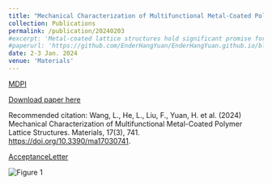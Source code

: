 ```yaml
---
title: "Mechanical Characterization of Multifunctional Metal-Coated Polymer Lattice Structures"
collection: Publications
permalink: /publication/20240203
#excerpt: 'Metal-coated lattice structures hold significant promise for customizing mechanical properties in diverse industrial applications, including the mechanical arms of unmanned aerial vehicles. However, their intricate geometries pose computational challenges, resulting in time-intensive and costly numerical evaluations. This study introduces a parameterization-based multiscale method to analyze body-centered cubic lattice structures with metal coatings. We establish the validity and precision of our proposed method with a comparative analysis of numerical results at the Representative Volume Element (RVE) scale and experimental findings, specifically addressing both elastic tensile and bending stiffness. Furthermore, we showcase the method’s accuracy in interpreting the bending stiffness of coated lattice structures using a homogenized material-based solid model, underscoring its effectiveness in predicting the elastic properties of such structures. In exploring the mechanical characterization of coated lattice structures, we unveil positive correlations between elastic tensile stiffness and both coating thickness and strut diameter. Additionally, the metal coating significantly enhances the structural elastic bending stiffness multiple times over. The diverse failure patterns observed in coated lattices under tensile and bending loads primarily stem from varied loading-induced stress states rather than external factors. This work not only mitigates computational challenges but also successfully bridges the gap between mesoscale RVE mechanical properties and those at the global structural scale.'
#paperurl: 'https://github.com/EnderHangYuan/EnderHangYuan.github.io/blob/master/_publications/2024-2-3-Mechanical%20Characterization%20of%20Multifunctional%20Metal-Coated%20Polymer%20Lattice%20Structures.pdf'
date: 2-3 Jan. 2024
venue: 'Materials'
---
```


[MDPI](https://www.mdpi.com/1996-1944/17/3/741)

[Download paper here](https://github.com/EnderHangYuan/EnderHangYuan.github.io/blob/master/_publications/2024-2-3-Mechanical%20Characterization%20of%20Multifunctional%20Metal-Coated%20Polymer%20Lattice%20Structures.pdf)

Recommended citation: Wang, L., He, L., Liu, F., Yuan, H. et al. (2024) Mechanical Characterization of Multifunctional Metal-Coated Polymer Lattice Structures. Materials, 17(3), 741. https://doi.org/10.3390/ma17030741. 

[AcceptanceLetter]()

![Figure 1](https://github.com/EnderHangYuan/EnderHangYuan.github.io/assets/98693538/45677bda-6e52-41b7-bc4b-68bca02b7eca)
